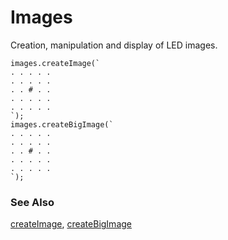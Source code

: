 # Images

Creation, manipulation and display of LED images.

```cards
images.createImage(`
. . . . .
. . . . .
. . # . .
. . . . .
. . . . .
`);
images.createBigImage(`
. . . . .
. . . . .
. . # . .
. . . . .
. . . . .
`);
```

### See Also

[createImage](/reference/images/create-image), [createBigImage](/reference/images/create-big-image)
